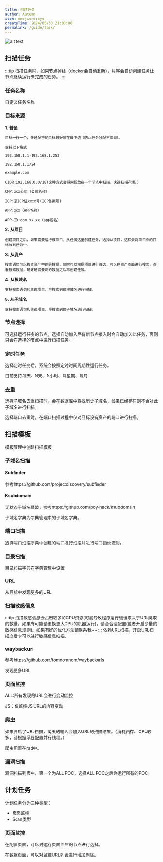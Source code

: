 ```yaml
---
title: 创建任务
author: Autumn
icon: emojione:eye
createTime: 2024/05/30 21:03:00
permalink: /guide/task/
---
```


![alt text](/images/create-task-cn.png)

## 扫描任务
:::tip
 扫描任务时，如果节点掉线（docker会自动重新），程序会自动创建任务让节点继续运行未完成的任务。
:::


### 任务名称
自定义任务名称

### 目标来源

**1. 普通**

    目标一行一个，带通配符的目标最好放在最下边（防止任务分配不协调）。

    支持以下格式

    192.168.1.1-192.168.1.253

    192.168.1.1/24

    example.com

    CIDR:192.168.0.0/18(这种方式会将网段放在一个节点中扫描，快速扫描存活。)

    CMP:xxx公司（公司名称）

    ICP:京ICP证xxxx号(ICP备案号)

    APP:xxx（APP名称）

    APP-ID:com.xx.xx（app包名）

**2. 从项目**

    创建项目之后，如果需要运行该项目，从任务这里创建任务，选择从项目，这样会将项目中的目标放到任务中.

**3. 从资产**

    搜索语句可以搜索资产中的是数据，同时可以根据项目进行筛选，可以在资产页面进行搜索，查看搜索数据，确定是需要跑的数据之后再创建任务。

**4. 从根域名**

    支持搜索语句和筛选项目，将搜索到的根域名进行扫描。

**5. 从子域名**

    支持搜索语句和筛选项目，将搜索到的子域名进行扫描。


### 节点选择

可选择运行任务的节点，选择自动加入后有新节点接入时会自动加入此任务，否则只会在选择的节点中进行扫描任务。

### 定时任务

选择定时任务后，系统会按照定时时间周期性运行任务。

目前支持每天、N天、N小时、每星期、每月


### 去重

选择子域名去重扫描时，会在数据库中查找历史子域名，如果已经存在则不会对此子域名进行扫描。

选择端口去重时，在端口扫描过程中仅对目标没有资产的端口进行扫描。


## 扫描模板

模板管理中创建扫描模板

### 子域名扫描

#### Subfinder
参考https://github.com/projectdiscovery/subfinder

#### Ksubdomain
无状态子域名爆破，参考https://github.com/boy-hack/ksubdomain

子域名字典为字典管理中的子域名字典。

### 端口扫描
选择端口扫描字典中创建的端口进行扫描并进行端口指纹识别。

### 目录扫描
目录扫描字典在字典管理中设置

### URL
从目标中发现更多的URL

### 扫描敏感信息
:::tip
扫描敏感信息会占用较多的CPU资源(可能导致程序运行缓慢取决于URL爬取的数量，如果有可能请更换更大CPU的机器运行)，请合合理配置(或者开启少量的敏感信息规则)。如果有好的优化方法请联系我~~
:::
依赖URL扫描，开启URL扫描之后才可以进行敏感信息扫描。


### waybackuri
参考https://github.com/tomnomnom/waybackurls

发现更多URL

### 页面监控
ALL:所有发现的URL会进行变动监控

JS：仅监控JS URL的内容变动

### 爬虫
如果开启了URL扫描，爬虫的输入会加入URL的扫描结果。（消耗内存、CPU较多，请根据系统配置并行线程。）

爬虫配置在rad中。

### 漏洞扫描
漏洞扫描列表中，第一个为ALL POC，选择ALL POC之后会运行所有的POC。


## 计划任务

计划任务分为三种类型：
- 页面监控
- Scan类型


### 页面监控
在配置页面，可以对运行页面监控的节点进行选择。

在数据页面，可以对监控URL列表进行增加删除。

